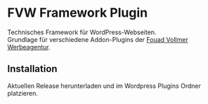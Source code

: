 # FVW Framework Plugin

Technisches Framework für WordPress-Webseiten.  
Grundlage für verschiedene Addon-Plugins der [Fouad Vollmer Werbeagentur](https://werbeagentur.fouadvollmer.de).

## Installation

Aktuellen Release herunterladen und im Wordpress Plugins Ordner platzieren.